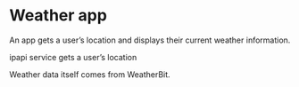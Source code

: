 # Weather app

An app gets a user’s location and displays their current weather information.

ipapi service gets a user’s location

Weather data itself comes from WeatherBit.
